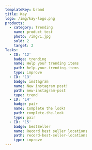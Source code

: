 ```yaml
---
templateKey: brand
title: Kay
logo: /img/kay-logo.png
products:
  - category: Trending
    name: product test
    photo: /img/1.jpg
    sold: 2
    target: 2
Tasks:
  - ID: '12'
    badge: trending
    name: Help your trending items
    path: help-your-trending-items
    type: improve
  - ID: '13'
    badge: instagram
    name: New instagram post!
    path: new-instagram-post
    type: trend
  - ID: '14'
    badge: pair
    name: Complete the look!
    path: complete-the-look
    type: pair
  - ID: '15'
    badge: bestSeller
    name: Record best seller locations
    path: record-best-seller-locations
    type: improve
---
```


